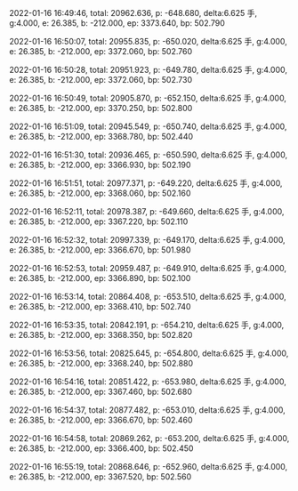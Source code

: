 2022-01-16 16:49:46, total: 20962.636, p: -648.680, delta:6.625 手, g:4.000, e: 26.385, b: -212.000, ep: 3373.640, bp: 502.790

2022-01-16 16:50:07, total: 20955.835, p: -650.020, delta:6.625 手, g:4.000, e: 26.385, b: -212.000, ep: 3372.060, bp: 502.760

2022-01-16 16:50:28, total: 20951.923, p: -649.780, delta:6.625 手, g:4.000, e: 26.385, b: -212.000, ep: 3372.060, bp: 502.730

2022-01-16 16:50:49, total: 20905.870, p: -652.150, delta:6.625 手, g:4.000, e: 26.385, b: -212.000, ep: 3370.250, bp: 502.800

2022-01-16 16:51:09, total: 20945.549, p: -650.740, delta:6.625 手, g:4.000, e: 26.385, b: -212.000, ep: 3368.780, bp: 502.440

2022-01-16 16:51:30, total: 20936.465, p: -650.590, delta:6.625 手, g:4.000, e: 26.385, b: -212.000, ep: 3366.930, bp: 502.190

2022-01-16 16:51:51, total: 20977.371, p: -649.220, delta:6.625 手, g:4.000, e: 26.385, b: -212.000, ep: 3368.060, bp: 502.160

2022-01-16 16:52:11, total: 20978.387, p: -649.660, delta:6.625 手, g:4.000, e: 26.385, b: -212.000, ep: 3367.220, bp: 502.110

2022-01-16 16:52:32, total: 20997.339, p: -649.170, delta:6.625 手, g:4.000, e: 26.385, b: -212.000, ep: 3366.670, bp: 501.980

2022-01-16 16:52:53, total: 20959.487, p: -649.910, delta:6.625 手, g:4.000, e: 26.385, b: -212.000, ep: 3366.890, bp: 502.100

2022-01-16 16:53:14, total: 20864.408, p: -653.510, delta:6.625 手, g:4.000, e: 26.385, b: -212.000, ep: 3368.410, bp: 502.740

2022-01-16 16:53:35, total: 20842.191, p: -654.210, delta:6.625 手, g:4.000, e: 26.385, b: -212.000, ep: 3368.350, bp: 502.820

2022-01-16 16:53:56, total: 20825.645, p: -654.800, delta:6.625 手, g:4.000, e: 26.385, b: -212.000, ep: 3368.240, bp: 502.880

2022-01-16 16:54:16, total: 20851.422, p: -653.980, delta:6.625 手, g:4.000, e: 26.385, b: -212.000, ep: 3367.460, bp: 502.680

2022-01-16 16:54:37, total: 20877.482, p: -653.010, delta:6.625 手, g:4.000, e: 26.385, b: -212.000, ep: 3366.670, bp: 502.460

2022-01-16 16:54:58, total: 20869.262, p: -653.200, delta:6.625 手, g:4.000, e: 26.385, b: -212.000, ep: 3366.400, bp: 502.450

2022-01-16 16:55:19, total: 20868.646, p: -652.960, delta:6.625 手, g:4.000, e: 26.385, b: -212.000, ep: 3367.520, bp: 502.560
